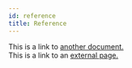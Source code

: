 ```yaml
---
id: reference
title: Reference
---
```


This is a link to [another document.](doc3.md)  
This is a link to an [external page.](http://www.example.com)
